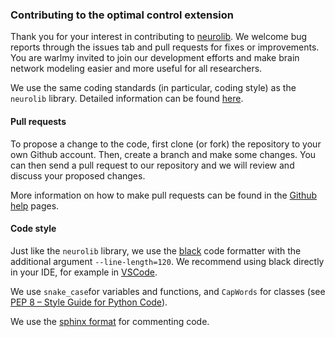 ### Contributing to the optimal control extension

Thank you for your interest in contributing to [neurolib](https://github.com/neurolib-dev/neurolib). We welcome bug reports through the issues tab and pull requests for fixes or improvements. You are warlmy invited to join our development efforts and make brain network modeling easier and more useful for all researchers.

We use the same coding standards (in particular, coding style) as the `neurolib` library. Detailed information can be found [here](https://github.com/neurolib-dev/neurolib/blob/master/CONTRIBUTING.md).

#### Pull requests

To propose a change to the code, first clone (or fork) the repository to your own Github account. Then, create a branch and make some changes. You can then send a pull request to our repository and we will review and discuss your proposed changes.

More information on how to make pull requests can be found in the 
[Github help](https://docs.github.com/en/github/collaborating-with-issues-and-pull-requests/creating-a-pull-request) pages.


#### Code style

Just like the `neurolib` library, we use the [black](https://github.com/psf/black) code formatter with the additional argument `--line-length=120`. We recommend using black directly in your IDE, for example in [VSCode](https://marcobelo.medium.com/setting-up-python-black-on-visual-studio-code-5318eba4cd00).

We use `snake_case`for variables and functions, and `CapWords` for classes (see [PEP 8 – Style Guide for Python Code](https://peps.python.org/pep-0008/#function-and-variable-names)).

We use the [sphinx format](https://sphinx-rtd-tutorial.readthedocs.io/en/latest/docstrings.html) for commenting code.
